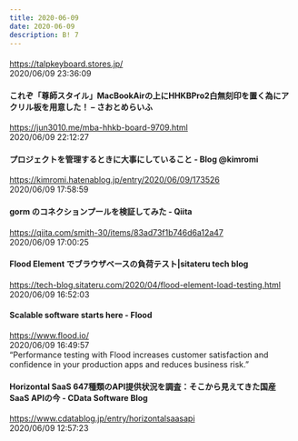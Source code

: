 ```yaml
---
title: 2020-06-09
date: 2020-06-09
description: B! 7
---
```


#### 
https://talpkeyboard.stores.jp/<br>
2020/06/09 23:36:09<br>


#### これぞ「尊師スタイル」MacBookAirの上にHHKBPro2白無刻印を置く為にアクリル板を用意した！ – さおとめらいふ
https://jun3010.me/mba-hhkb-board-9709.html<br>
2020/06/09 22:12:27<br>


#### プロジェクトを管理するときに大事にしていること - Blog @kimromi
https://kimromi.hatenablog.jp/entry/2020/06/09/173526<br>
2020/06/09 17:58:59<br>


#### gorm のコネクションプールを検証してみた - Qiita
https://qiita.com/smith-30/items/83ad73f1b746d6a12a47<br>
2020/06/09 17:00:25<br>


#### Flood Element でブラウザベースの負荷テスト|sitateru tech blog
https://tech-blog.sitateru.com/2020/04/flood-element-load-testing.html<br>
2020/06/09 16:52:03<br>


#### Scalable software starts here - Flood
https://www.flood.io/<br>
2020/06/09 16:49:57<br>
“Performance testing with Flood increases customer satisfaction and confidence in your production apps and reduces business risk.”


#### Horizontal SaaS 647種類のAPI提供状況を調査：そこから見えてきた国産 SaaS APIの今 - CData Software Blog
https://www.cdatablog.jp/entry/horizontalsaasapi<br>
2020/06/09 12:57:23<br>


